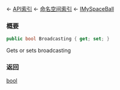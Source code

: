← [API索引](Api-Index) ← [命名空间索引](Namespace-Index) ← [IMySpaceBall](SpaceEngineers.Game.ModAPI.Ingame.IMySpaceBall)

### 概要

```csharp
public bool Broadcasting { get; set; }
```

Gets or sets broadcasting

### 返回

[bool](https://docs.microsoft.com/en-us/dotnet/api/System.Boolean?view=netframework-4.6)

